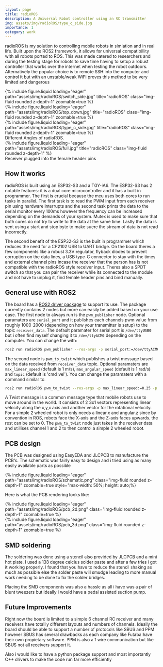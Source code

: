 ```yaml
---
layout: page
title: radioROS
description: A Universal Robot controller using an RC transmitter
img: assets/img/radioROS/type_c_side.jpg
importance: 1
category: work
---
```


radioROS is my solution to controlling mobile robots in simlation and in real life. Built upon the ROS2 framework, it allows for universal compatibillity with all robots ported to ROS. This was made catered to researchers and during the testing stage for robots to save time having to setup a robust controller that works over the internet when testing the robot outdoors. Alternatively the popular choice is to remote SSH into the computer and control it but with an unstable/weak WiFi proves this method to be very limited and dangerous

<div class="row">
    <div class="col-sm mt-3 mt-md-0">
        {% include figure.liquid loading="eager" path="assets/img/radioROS/switch_side.jpg" title="radioROS" class="img-fluid rounded z-depth-1" zoomable=true  %}
    </div>
    <div class="col-sm mt-3 mt-md-0">
        {% include figure.liquid loading="eager" path="assets/img/radioROS/top_down.jpg" title="radioROS" class="img-fluid rounded z-depth-1" zoomable=true  %}
    </div>
    <div class="col-sm mt-3 mt-md-0">
        {% include figure.liquid loading="eager" path="assets/img/radioROS/type_c_side.jpg" title="radioROS" class="img-fluid rounded z-depth-1" zoomable=true %}
    </div>
</div>
<div class="caption">
    Different Angles of radioROS.
</div>
<div class="row">
    <div class="col-sm mt-3 mt-md-0">
        {% include figure.liquid loading="eager" path="assets/img/radioROS/full.jpg" title="radioROS" class="img-fluid rounded z-depth-1" %}
    </div>
</div>
<div class="caption">
   Receiver plugged into the female header pins 
</div>

## How it works
radioROS is built using an ESP32-S3 and a TGY-iA6. The ESP32-S3 has 2 notable features: it is a dual core microcontroller and it has a built in programmer. The first is crucial because the mcu uses both cores to run tasks in parallel. The first task is to read the PWM input from each receiver pin using hardware interrupts and the second task prints the data to the serial monitor every 100ms however the frequency can be increased depending on the demands of your system. Mutex is used to make sure that both cores do not try to write to the data at the same time. Lastly the data is sent using a start and stop byte to make suere the stream of data is not read incorrectly.

The second benefit of the ESP32-S3 is the built in programmer which reduces the need for a CP2102 USB to UART bridge. On the board theres a few components like a robust 3.3V regulator, flyback diodes to prevent corruption on the data lines, a USB type-C connector to stay with the times and external channel pins incase the receiver that the person has is not compatible with the radioROS style receiver input. Theres also a SPDT switch so that you can pair the receiver while its connected to the module and not have to unplug it, find female header pins and bind manually. 


## General use with ROS2

The board has a <a href="https://github.com/TheHassanShahzad/radioROS">ROS2 driver package</a> to support its use. The package currently contains 2 nodes but more can easily be added based on your use case. The first node to always run is the `pwm_publisher` node. Optional paramaters are `serial_port` and it publishes each channels pwm value from roughly 1000-2000 (depending on how your transmitter is setup) to the topic `receiver_data`. The default paramater for serial port is `/dev/ttyUSB0` but i often find myself changing it to `/dev/ttyACM0` depending on the computer. You can change the with:
```bash
ros2 run radioROS pwm_publisher --ros-args -p serial_port:=/dev/ttyACM0
```

The second node is `pwm_to_twist` which publishes a twist message based on the data received from `receiver_data` topic. Optional paramaters are `max_linear_speed` (default is 1 m/s), `max_angular_speed` (default is 1 rad/s) and `topic` (default is 'cmd_vel'). You can change the paramaters with a command similar to:
```bash
ros2 run radioROS pwm_to_twist --ros-args -p max_linear_speed:=0.25 -p max_angular_speed:=0.02 -p topic:=/robot/cmd_vel
```

A Twist message is a common message type that mobile robots use to move around in the world. It consists of 2 3x1 vectors representing linear velocity along the x,y,x axis and another vector for the rotational velocity. For a simple 2 wheeled robot is only needs a linear.x and angular.z since by convention in ROS, robots face the X-axis and the Z-axis faces upwards. the rest can be set to 0. The `pwm_to_twist` node just takes in the receiver data and utillises channel 1 and 2 to then control a simple 2 wheeled robot.


## PCB design
The PCB was designed using EasyEDA and JLCPCB to manufacture the PCB's. The schematic was fairly easy to design and i tried using as many easily available parts as possible

<div class="row mt-3">
    <div class="col-sm mt-3 mt-md-0">
        {% include figure.liquid loading="eager" path="assets/img/radioROS/schematic.png" class="img-fluid rounded z-depth-1" zoomable=true style="max-width: 50%; height: auto;%}
    </div>
</div>

Here is what the PCB rendering looks like:
<div class="row mt-3">
    <div class="col-sm mt-3 mt-md-0">
        {% include figure.liquid loading="eager" path="assets/img/radioROS/pcb_2d.png" class="img-fluid rounded z-depth-1" zoomable=true %}
    </div>
    <div class="col-sm mt-3 mt-md-0">
        {% include figure.liquid loading="eager" path="assets/img/radioROS/pcb_3d.png" class="img-fluid rounded z-depth-1" zoomable=true %}
    </div>
</div>

## SMD soldering
The soldering was done using a stencil also provided by JLCPCB and a mini hot plate. I used a 138 degree celcius solder paste and after a few tries i got it working properly. I found that you have to reduce the stencil shaking as much as possible else the solder paste will smudge leading to more manual work needing to be done to fix the solder bridges. 

Placing the SMD components was also a hassle as all i have was a pair of blunt tweezers but ideally i would have a pedal assisted suction pump. 

## Future Improvements

Right now the board is limited to a simple 6 channel RC receiver and many receivers have totallly different layouts and numbers of channels. Ideally the board should be able to support a number of protocols like SBUS and PPM however SBUS has several drawbacks as each company like Futaba have their own propietary software. PPM is also a 1 wire communication but like SBUS not all receivers support it.

Also i would like to have a python package support and most importantly C++ drivers to make the code run far more efficiently